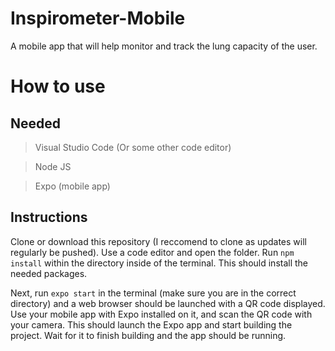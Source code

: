 # Inspirometer-Mobile
A mobile app that will help monitor and track the lung capacity of the user.

# How to use
## Needed
> Visual Studio Code (Or some other code editor)

> Node JS

> Expo (mobile app)

## Instructions
Clone or download this repository (I reccomend to clone as updates will regularly be pushed).
Use a code editor and open the folder.
Run ```npm install``` within the directory inside of the terminal.
This should install the needed packages.

Next, run ```expo start``` in the terminal (make sure you are in the correct directory) and
a web browser should be launched with a QR code displayed. Use your mobile app with Expo installed on it,
and scan the QR code with your camera. This should launch the Expo app and start building the project.
Wait for it to finish building and the app should be running.
